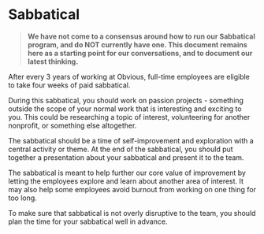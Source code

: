 # Sabbatical

> **We have not come to a consensus around how to run our Sabbatical program, and do NOT currently have one. This document remains here as a starting point for our conversations, and to document our latest thinking.**

After every 3 years of working at Obvious, full-time employees are eligible to take four weeks of paid sabbatical.

During this sabbatical, you should work on passion projects - something outside the scope of your normal work that is interesting and exciting to you. This could be researching a topic of interest, volunteering for another nonprofit, or something else altogether.

The sabbatical should be a time of self-improvement and exploration with a central activity or theme. At the end of the sabbatical, you should put together a presentation about your sabbatical and present it to the team.

The sabbatical is meant to help further our core value of improvement by letting the employees explore and learn about another area of interest. It may also help some employees avoid burnout from working on one thing for too long.

To make sure that sabbatical is not overly disruptive to the team, you should plan the time for your sabbatical well in advance.

